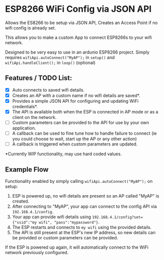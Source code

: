 # ESP8266 WiFi Config via JSON API
Allows the ES8266 to be setup via JSON API, Creates an Access Point if no wifi config is already set.

This allows you to make a custom App to connect ESP8266s to your wifi network.

Designed to be very easy to use in an ardunio ESP8266 project.
Simply requires `wifiApi.autoConnect("MyAP");` in `setup()` and `wifiApi.handleClient();` in `loop()` (optional)

## Features / TODO List:
 - [x] Auto connects to saved wifi details.
 - [x] Creates an AP with a custom name if no wifi details are saved*.
 - [x] Provides a simple JSON API for configuring and updating WiFi credentials*.
 - [x] The API is available both when the ESP is connected in AP mode or as a client on the network.
 - [ ] Custom parameters can be provided to the API for use by your own application.
 - [ ] A callback can be used to fine tune how to handle failure to connect (ie you could choose to wait, start up the AP or any other action)
 - [ ] A callback is triggered when custom parameters are updated.
 
 *Currently WIP functionality, may use hard coded values.
 
## Example Flow
Functionality enabled by simply calling `wifiApi.autoConnect("MyAP");` on setup:
 1. ESP is powered up, no wifi details are present so an AP called "MyAP" is created.
 1. After connecting to "MyAP", your app can connect to the config API via `192.168.4.1/config`.
 1. Your app can provide wifi details using `192.168.4.1/config?set={"ssid":"my wifi", "pass":"mypassword"}`.
 1. The ESP restarts and connects to `my wifi` using the provided details.
 1. The API is still present at the ESP's new IP address, so new details can be provided or custom parameters can be provided.
 
 If the ESP is powered up again, it will automatically connect to the WiFi network previously configured.
